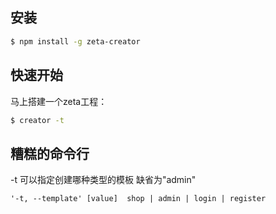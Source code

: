 
## 安装

```sh
$ npm install -g zeta-creator
```

## 快速开始

马上搭建一个zeta工程：

```bash
$ creator -t
```

## 糟糕的命令行
  -t 可以指定创建哪种类型的模板 缺省为"admin"

    '-t, --template' [value]  shop | admin | login | register

